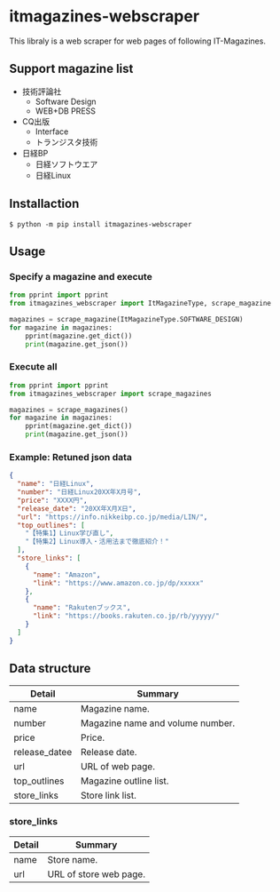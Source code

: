 # itmagazines-webscraper

This libraly is a web scraper for web pages of following IT-Magazines.

## Support magazine list

* 技術評論社
    * Software Design
    * WEB+DB PRESS
* CQ出版
    * Interface
    * トランジスタ技術
* 日経BP
    * 日経ソフトウエア
    * 日経Linux

## Installaction

```console
$ python -m pip install itmagazines-webscraper
```

## Usage

### Specify a magazine and execute
```python
from pprint import pprint
from itmagazines_webscraper import ItMagazineType, scrape_magazine

magazines = scrape_magazine(ItMagazineType.SOFTWARE_DESIGN)
for magazine in magazines:
    pprint(magazine.get_dict())
    print(magazine.get_json())
```

### Execute all
```python
from pprint import pprint
from itmagazines_webscraper import scrape_magazines

magazines = scrape_magazines()
for magazine in magazines:
    pprint(magazine.get_dict())
    print(magazine.get_json())
```

### Example: Retuned json data
```json
{
  "name": "日経Linux",
  "number": "日経Linux20XX年X月号",
  "price": "XXXX円",
  "release_date": "20XX年X月X日",
  "url": "https://info.nikkeibp.co.jp/media/LIN/",
  "top_outlines": [
    "【特集1】Linux学び直し",
    "【特集2】Linux導入・活用法まで徹底紹介！"
  ],
  "store_links": [
    {
      "name": "Amazon",
      "link": "https://www.amazon.co.jp/dp/xxxxx"
    },
    {
      "name": "Rakutenブックス",
      "link": "https://books.rakuten.co.jp/rb/yyyyy/"
    }
  ]
}
```

## Data structure

|Detail|Summary|
|------|-------|
|name|Magazine name.|
|number|Magazine name and volume number.|
|price|Price.|
|release_datee|Release date.|
|url|URL of web page.|
|top_outlines|Magazine outline list.|
|store_links|Store link list.|

### store_links
|Detail|Summary|
|------|-------|
|name|Store name.|
|url|URL of store web page.|

